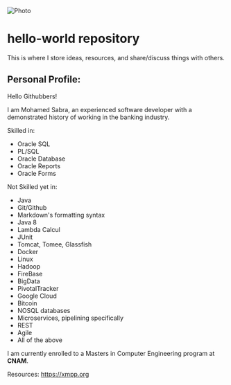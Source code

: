 ![Photo](https://media.licdn.com/media/AAEAAQAAAAAAAAzuAAAAJDNhMWQzODBjLWEwNzctNDQ4ZS1hY2Q5LTRiMTNjZmRmYjI5YQ.jpg)

# hello-world repository
This is where I store ideas, resources, and share/discuss things with others.

## Personal Profile:  

Hello Githubbers!

I am Mohamed Sabra, an experienced software developer with a demonstrated history of working in the banking industry.

Skilled in:
- Oracle SQL
- PL/SQL
- Oracle Database
- Oracle Reports
- Oracle Forms

Not Skilled yet in:
- Java
- Git/Github
- Markdown's formatting syntax
- Java 8
- Lambda Calcul
- JUnit
- Tomcat, Tomee, Glassfish
- Docker
- Linux
- Hadoop
- FireBase
- BigData
- PivotalTracker
- Google Cloud
- Bitcoin 
- NOSQL databases
- Microservices, pipelining specifically
- REST
- Agile
- All of the above

I am currently enrolled to a Masters in Computer Engineering program at **CNAM**.

Resources:
https://xmpp.org


